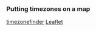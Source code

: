 ### Putting timezones on a map

[timezonefinder](https://github.com/jannikmi/timezonefinder)
[Leaflet](https://github.com/Leaflet/Leaflet)